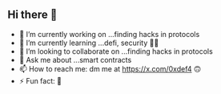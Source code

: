 ## Hi there 👋

- 🔭 I’m currently working on ...finding hacks in protocols
- 🌱 I’m currently learning ...defi, security 👨‍💻
- 👯 I’m looking to collaborate on ...finding hacks in protocols
- 💬 Ask me about ...smart contracts
- 📫 How to reach me: dm me at https://x.com/0xdef4 🙃
- ⚡ Fun fact: 🤔


